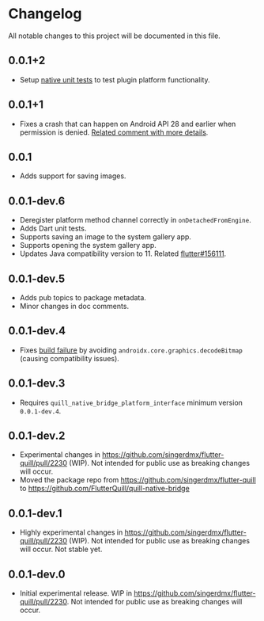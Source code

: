 # Changelog

All notable changes to this project will be documented in this file.

## 0.0.1+2

- Setup [native unit tests](https://docs.flutter.dev/testing/testing-plugins#native-unit-tests) to test plugin platform functionality.

## 0.0.1+1

- Fixes a crash that can happen on Android API 28 and earlier when permission is denied. [Related comment with more details](https://github.com/singerdmx/flutter-quill/pull/2403#discussion_r1866055681).

## 0.0.1

- Adds support for saving images.

## 0.0.1-dev.6

- Deregister platform method channel correctly in `onDetachedFromEngine`.
- Adds Dart unit tests.
- Supports saving an image to the system gallery app.
- Supports opening the system gallery app.
- Updates Java compatibility version to 11. Related [flutter#156111](https://github.com/flutter/flutter/issues/156111).

## 0.0.1-dev.5

- Adds pub topics to package metadata.
- Minor changes in doc comments.

## 0.0.1-dev.4

- Fixes [build failure](https://github.com/singerdmx/flutter-quill/issues/2340) by avoiding `androidx.core.graphics.decodeBitmap` (causing compatibility issues).

## 0.0.1-dev.3

- Requires `quill_native_bridge_platform_interface` minimum version `0.0.1-dev.4`.

## 0.0.1-dev.2

- Experimental changes in https://github.com/singerdmx/flutter-quill/pull/2230 (WIP). Not intended for public use as breaking changes will occur.
- Moved the package repo from https://github.com/singerdmx/flutter-quill to https://github.com/FlutterQuill/quill-native-bridge

## 0.0.1-dev.1

- Highly experimental changes in https://github.com/singerdmx/flutter-quill/pull/2230 (WIP). Not intended for public use as breaking changes will occur. Not stable yet.

## 0.0.1-dev.0

- Initial experimental release. WIP in https://github.com/singerdmx/flutter-quill/pull/2230. Not intended for public use as breaking changes will occur.